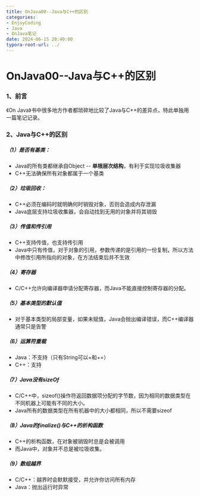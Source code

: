 ```yaml
---
title: OnJava00--Java与C++的区别
categories: 
- EnjoyCoding
- Java
- OnJava笔记
date: 2024-06-15 20:40:00
typora-root-url: ../  
---
```


# OnJava00--Java与C++的区别

### 1、前言

《On Java》书中很多地方作者都琐碎地比较了Java与C++的差异点，特此单独用一篇笔记记录。

### 2、Java与C++的区别

##### （1）是否有基类：

- Java的所有类都继承自Object -- **单根层次结构**，有利于实现垃圾收集器
- C++无法确保所有对象都属于一个基类

##### （2）垃圾回收：

- C++必须在编码时就明确何时销毁对象，否则会造成内存泄漏
- Java底层支持垃圾收集器，会自动找到无用的对象并将其销毁

##### （3）传值和传引用

- C++支持传值，也支持传引用
- Java中只有传值，对于对象的引用，参数传递的是引用的一份复制，所以方法中修改引用所指向的对象，在方法结束后并不生效

##### （4）寄存器

- C/C++允许向编译器申请分配寄存器，而Java不能直接控制寄存器的分配。

##### （5）基本类型的默认值

- 对于基本类型的局部变量，如果未赋值，Java会抛出编译错误，而C++编译器通常只是告警

##### （6）运算符重载

- Java：不支持（只有String可以+和+=）
- C++：支持

##### （7）Java没有sizeOf

- C/C++中，sizeof()操作符返回数据项分配的字节数，因为相同的数据类型在不同机器上可能有不同的大小。
- Java所有的数据类型在所有机器中的大小都相同，所以不需要sizeof

##### （8）Java的finalize()与C++的析构函数

- C++的析构函数，在对象被销毁时总是会被调用
- 而Java中，对象并不总是被垃圾收集。

##### （9）数组越界

- C/C++：越界时会默默接受，并允许你访问所有内存
- Java：抛出运行时异常